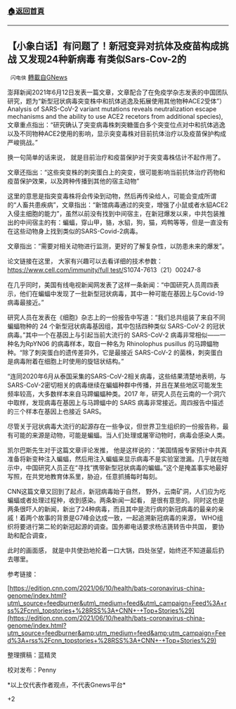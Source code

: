 ###  [:house:返回首頁](https://github.com/ourhimalayas/txt)
---

## 【小象白话】有问题了！新冠变异对抗体及疫苗构成挑战 又发现24种新病毒 有类似Sars-Cov-2的
` 闪电侠` [轉載自GNews](https://gnews.org/zh-hans/1317972/)

澎拜新闻2021年6月12日发表一篇文章，文章配合了在免疫学杂志发表的中国团队研究，题为“新型冠状病毒突变株中和抗体逃逸及拓展使用其他物种ACE2受体”）Analysis of SARS-CoV-2 variant mutations reveals neutralization escape mechanisms and the ability to use ACE2 recetors from additional species),文章重点指出：“研究确认了突变病毒株刺突糖蛋白多个突变位点对中和抗体逃逸以及不同物种ACE2使用的影响，显示突变毒株对目前抗体治疗以及疫苗保护构成严峻挑战。”

换一句简单的话来说， 就是目前治疗和疫苗保护对于突变毒株估计不起作用了。

文章还指出：“这些突变株的刺突蛋白上的突变，很可能影响当前抗体治疗药物和疫苗保护效果，以及跨种传播到其他的宿主动物”

这里的意思是指突变毒株将会传染到动物，然后再传染给人，可能会变成所谓的“人畜共患疾病”，文章指出：“新馆病毒通过的突变，增强了小鼠或者水貂ACE2入侵主细胞的能力”，虽然以前没有找到中间宿主，在新冠爆发以来，中共包装推出的中间宿主的有：蝙蝠，穿山甲，貉，水貂，狗，猫，鸡鸭等等，但是一直没有在这些动物身上找到类似的SARS-Covid-2病毒。

文章指出：“需要对相关动物进行监测，更好的了解复杂性，以防患未来的爆发”。

论文链接在这里， 大家有兴趣可以去看详细的技术参数：[https://www.cell.com/immunity/full test/](https://www.cell.com/immunity/full%20test/)S1074-7613（21）00247-8

在几乎同时，美国有线电视新闻网发表了这样一条新闻：“中国研究人员周四表示，他们在蝙蝠中发现了一批新型冠状病毒，其中一种可能在基因上与Covid-19病毒最接近。”

研究人员在发表在《细胞》杂志上的一份报告中写道：“我们总共组装了来自不同蝙蝠物种的 24 个新型冠状病毒基因组，其中包括四种类似 SARS-CoV-2 的冠状病毒。”其中一个在基因上与引起当前大流行的 SARS-CoV-2 病毒非常相似——一种名为RpYN06 的病毒样本，取自一种名为 Rhinolophus pusillus 的马蹄蝠物种。“除了刺突蛋白的遗传差异外，它是最接近 SARS-CoV-2 的菌株，刺突蛋白是病毒附着在细胞上时使用的旋钮状结构。”

“连同2020年6月从泰国采集的SARS-CoV-2相关病毒，这些结果清楚地表明，与SARS-CoV-2密切相关的病毒继续在蝙蝠种群中传播，并且在某些地区可能发生频率较高，大多数样本来自马蹄蝙蝠种类。2017 年，研究人员在云南的一个洞穴中取样，发现病毒在基因上与马蹄蝠中的 SARS 病毒非常接近。周四报告中描述的三个样本在基因上也接近 SARS。

尽管关于冠状病毒大流行的起源存在一些争议，但世界卫生组织的一份报告称，最有可能的来源是动物，可能是蝙蝠。当人们处理或屠宰动物时，病毒会感染人类。

凯尔巴斯先生对于这篇文章评论发推， 他是这样说的：“美国情报专家预计中共真准备将新变种注入蝙蝠，然后用注入蝙蝠来显示病毒不是实验室泄漏。几乎就在暗示中，中国研究人员正在“寻找”携带新型冠状病毒的蝙蝠。”这个是掩盖事实地最好写照，在共党地教育体系里，胁迫，任意抓捕每时每刻。

CNN这篇文章又回到了起点，新冠病毒始于自然， 野外，云南矿洞，人们应为吃蝙蝠或者处理过程种，收到感染。两条新闻一起看， 是很有意思的。同时这也是两条很吓人的新闻，新出了24种病毒，而且其中是流行病的新冠病毒的最亲的亲戚！着两个故事的背景是G7峰会达成一致，一起追溯新冠病毒的来源， WHO组织将要进行第二轮的新冠起源的调查。国务卿电话要求杨洁篪转告中共国， 要协助和配合调查，

此时的画面感， 就是中共使劲地抡着一口大锅，四处张望，始终还不知道最后扔去哪里。

参考链接：

[https://edition.cnn.com/2021/06/10/health/bats-coronavirus-china-genome/index.html?utm\_source=feedburner&utm\_medium=feed&utm\_campaign=Feed%3A+rss%2Fcnn\_topstories+%28RSS%3A+CNN+-+Top+Stories%29](https://edition.cnn.com/2021/06/10/health/bats-coronavirus-china-genome/index.html?utm_source=feedburner&amp;utm_medium=feed&amp;utm_campaign=Feed%3A+rss%2Fcnn_topstories+%28RSS%3A+CNN+-+Top+Stories%29)

整理撰稿：蓝精灵

校对发布：Penny

\*以上仅代表作者观点，不代表Gnews平台\*

+2
